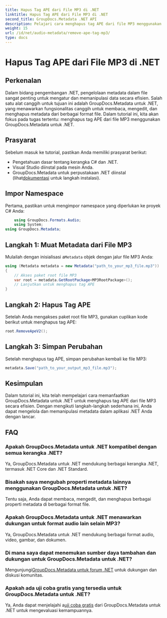 ```yaml
---
title: Hapus Tag APE dari File MP3 di .NET
linktitle: Hapus Tag APE dari File MP3 di .NET
second_title: GroupDocs.Metadata .NET API
description: Pelajari cara menghapus tag APE dari file MP3 menggunakan GroupDocs.Metadata untuk .NET. Kelola metadata di aplikasi .NET Anda dengan mudah.
weight: 15
url: /id/net/audio-metadata/remove-ape-tag-mp3/
type: docs
---
```

# Hapus Tag APE dari File MP3 di .NET

## Perkenalan
Dalam bidang pengembangan .NET, pengelolaan metadata dalam file sangat penting untuk mengatur dan memanipulasi data secara efisien. Salah satu alat canggih untuk tujuan ini adalah GroupDocs.Metadata untuk .NET, yang menawarkan fungsionalitas canggih untuk membaca, mengedit, dan menghapus metadata dari berbagai format file. Dalam tutorial ini, kita akan fokus pada tugas tertentu: menghapus tag APE dari file MP3 menggunakan GroupDocs.Metadata untuk .NET. 
## Prasyarat
Sebelum masuk ke tutorial, pastikan Anda memiliki prasyarat berikut:
- Pengetahuan dasar tentang kerangka C# dan .NET.
- Visual Studio diinstal pada mesin Anda.
-  GroupDocs.Metadata untuk perpustakaan .NET diinstal (lihat[dokumentasi](https://tutorials.groupdocs.com/metadata/net/) untuk langkah instalasi).

## Impor Namespace
Pertama, pastikan untuk mengimpor namespace yang diperlukan ke proyek C# Anda:
```csharp
    using GroupDocs.Formats.Audio;
    using System;
using GroupDocs.Metadata;
```
## Langkah 1: Muat Metadata dari File MP3
 Mulailah dengan inisialisasi a`Metadata` objek dengan jalur file MP3 Anda:
```csharp
using (Metadata metadata = new Metadata("path_to_your_mp3_file.mp3"))
{
    // Akses paket root file MP3
    var root = metadata.GetRootPackage<MP3RootPackage>();
    // Lanjutkan untuk menghapus tag APE
}
```
## Langkah 2: Hapus Tag APE
Setelah Anda mengakses paket root file MP3, gunakan cuplikan kode berikut untuk menghapus tag APE:
```csharp
root.RemoveApeV2();
```
## Langkah 3: Simpan Perubahan
Setelah menghapus tag APE, simpan perubahan kembali ke file MP3:
```csharp
metadata.Save("path_to_your_output_mp3_file.mp3");
```

## Kesimpulan
Dalam tutorial ini, kita telah mempelajari cara memanfaatkan GroupDocs.Metadata untuk .NET untuk menghapus tag APE dari file MP3 secara efisien. Dengan mengikuti langkah-langkah sederhana ini, Anda dapat mengelola dan memanipulasi metadata dalam aplikasi .NET Anda dengan lancar.

## FAQ
### Apakah GroupDocs.Metadata untuk .NET kompatibel dengan semua kerangka .NET?
Ya, GroupDocs.Metadata untuk .NET mendukung berbagai kerangka .NET, termasuk .NET Core dan .NET Standard.
### Bisakah saya mengubah properti metadata lainnya menggunakan GroupDocs.Metadata untuk .NET?
Tentu saja, Anda dapat membaca, mengedit, dan menghapus berbagai properti metadata di berbagai format file.
### Apakah GroupDocs.Metadata untuk .NET menawarkan dukungan untuk format audio lain selain MP3?
Ya, GroupDocs.Metadata untuk .NET mendukung berbagai format audio, video, gambar, dan dokumen.
### Di mana saya dapat menemukan sumber daya tambahan dan dukungan untuk GroupDocs.Metadata untuk .NET?
 Mengunjungi[GroupDocs.Metadata untuk forum .NET](https://forum.groupdocs.com/c/metadata/14) untuk dukungan dan diskusi komunitas.
### Apakah ada uji coba gratis yang tersedia untuk GroupDocs.Metadata untuk .NET?
 Ya, Anda dapat menjelajahi a[uji coba gratis](https://releases.groupdocs.com/) dari GroupDocs.Metadata untuk .NET untuk mengevaluasi kemampuannya.